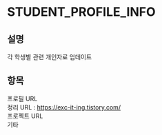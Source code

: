 # STUDENT_PROFILE_INFO
설명
---
각 학생별 관련 개인자료 업데이트 

항목
---
프로필 URL <br/>
정리 URL : https://exc-it-ing.tistory.com/ <br/>
프로젝트 URL <br/>
기타 
